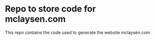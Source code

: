 # Repo to store code for mclaysen.com

This repo contains the code used to generate the website mclaysen.com